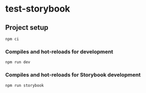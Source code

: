 # test-storybook

## Project setup

```
npm ci
```

### Compiles and hot-reloads for development

```
npm run dev
```

### Compiles and hot-reloads for Storybook development

```
npm run storybook
```
